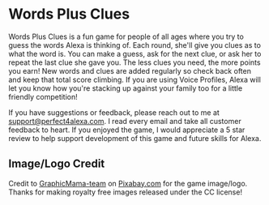 # Words Plus Clues
Words Plus Clues is a fun game for people of all ages where you try to guess the words Alexa is thinking of. Each round, she'll give you clues as to what the word is. You can make a guess, ask for the next clue, or ask her to repeat the last clue she gave you. The less clues you need, the more points you earn! New words and clues are added regularly so check back often and keep that total score climbing. If you are using Voice Profiles, Alexa will let you know how you're stacking up against your family too for a little friendly competition!

If you have suggestions or feedback, please reach out to me at support@perfect4alexa.com. I read every email and take all customer feedback to heart. If you enjoyed the game, I would appreciate a 5 star review to help support development of this game and future skills for Alexa.

## Image/Logo Credit

Credit to [GraphicMama-team](https://pixabay.com/en/users/GraphicMama-team-2641041/) on [Pixabay.com](https://pixabay.com/en/detective-searching-man-search-1424831/) for the game image/logo.  Thanks for making royalty free images released under the CC license!